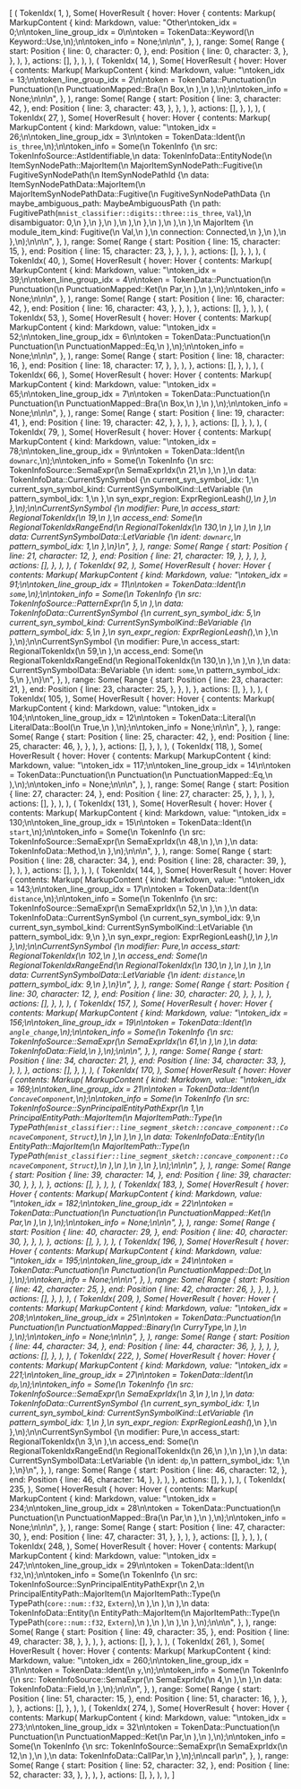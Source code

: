 [
    (
        TokenIdx(
            1,
        ),
        Some(
            HoverResult {
                hover: Hover {
                    contents: Markup(
                        MarkupContent {
                            kind: Markdown,
                            value: "Other\ntoken_idx = 0;\n\ntoken_line_group_idx = 0\n\ntoken = TokenData::Keyword(\n    Keyword::Use,\n);\n\ntoken_info = None;\n\n\n",
                        },
                    ),
                    range: Some(
                        Range {
                            start: Position {
                                line: 0,
                                character: 0,
                            },
                            end: Position {
                                line: 0,
                                character: 3,
                            },
                        },
                    ),
                },
                actions: [],
            },
        ),
    ),
    (
        TokenIdx(
            14,
        ),
        Some(
            HoverResult {
                hover: Hover {
                    contents: Markup(
                        MarkupContent {
                            kind: Markdown,
                            value: "\ntoken_idx = 13;\n\ntoken_line_group_idx = 2\n\ntoken = TokenData::Punctuation(\n    Punctuation(\n        PunctuationMapped::Bra(\n            Box,\n        ),\n    ),\n);\n\ntoken_info = None;\n\n\n",
                        },
                    ),
                    range: Some(
                        Range {
                            start: Position {
                                line: 3,
                                character: 42,
                            },
                            end: Position {
                                line: 3,
                                character: 43,
                            },
                        },
                    ),
                },
                actions: [],
            },
        ),
    ),
    (
        TokenIdx(
            27,
        ),
        Some(
            HoverResult {
                hover: Hover {
                    contents: Markup(
                        MarkupContent {
                            kind: Markdown,
                            value: "\ntoken_idx = 26;\n\ntoken_line_group_idx = 3\n\ntoken = TokenData::Ident(\n    `is_three`,\n);\n\ntoken_info = Some(\n    TokenInfo {\n        src: TokenInfoSource::AstIdentifiable,\n        data: TokenInfoData::EntityNode(\n            ItemSynNodePath::MajorItem(\n                MajorItemSynNodePath::Fugitive(\n                    FugitiveSynNodePath(\n                        ItemSynNodePathId {\n                            data: ItemSynNodePathData::MajorItem(\n                                MajorItemSynNodePathData::Fugitive(\n                                    FugitiveSynNodePathData {\n                                        maybe_ambiguous_path: MaybeAmbiguousPath {\n                                            path: FugitivePath(`mnist_classifier::digits::three::is_three`, `Val`),\n                                            disambiguator: 0,\n                                        },\n                                    },\n                                ),\n                            ),\n                        },\n                    ),\n                ),\n            ),\n            MajorItem {\n                module_item_kind: Fugitive(\n                    Val,\n                ),\n                connection: Connected,\n            },\n        ),\n    },\n);\n\n\n",
                        },
                    ),
                    range: Some(
                        Range {
                            start: Position {
                                line: 15,
                                character: 15,
                            },
                            end: Position {
                                line: 15,
                                character: 23,
                            },
                        },
                    ),
                },
                actions: [],
            },
        ),
    ),
    (
        TokenIdx(
            40,
        ),
        Some(
            HoverResult {
                hover: Hover {
                    contents: Markup(
                        MarkupContent {
                            kind: Markdown,
                            value: "\ntoken_idx = 39;\n\ntoken_line_group_idx = 4\n\ntoken = TokenData::Punctuation(\n    Punctuation(\n        PunctuationMapped::Ket(\n            Par,\n        ),\n    ),\n);\n\ntoken_info = None;\n\n\n",
                        },
                    ),
                    range: Some(
                        Range {
                            start: Position {
                                line: 16,
                                character: 42,
                            },
                            end: Position {
                                line: 16,
                                character: 43,
                            },
                        },
                    ),
                },
                actions: [],
            },
        ),
    ),
    (
        TokenIdx(
            53,
        ),
        Some(
            HoverResult {
                hover: Hover {
                    contents: Markup(
                        MarkupContent {
                            kind: Markdown,
                            value: "\ntoken_idx = 52;\n\ntoken_line_group_idx = 6\n\ntoken = TokenData::Punctuation(\n    Punctuation(\n        PunctuationMapped::Eq,\n    ),\n);\n\ntoken_info = None;\n\n\n",
                        },
                    ),
                    range: Some(
                        Range {
                            start: Position {
                                line: 18,
                                character: 16,
                            },
                            end: Position {
                                line: 18,
                                character: 17,
                            },
                        },
                    ),
                },
                actions: [],
            },
        ),
    ),
    (
        TokenIdx(
            66,
        ),
        Some(
            HoverResult {
                hover: Hover {
                    contents: Markup(
                        MarkupContent {
                            kind: Markdown,
                            value: "\ntoken_idx = 65;\n\ntoken_line_group_idx = 7\n\ntoken = TokenData::Punctuation(\n    Punctuation(\n        PunctuationMapped::Bra(\n            Box,\n        ),\n    ),\n);\n\ntoken_info = None;\n\n\n",
                        },
                    ),
                    range: Some(
                        Range {
                            start: Position {
                                line: 19,
                                character: 41,
                            },
                            end: Position {
                                line: 19,
                                character: 42,
                            },
                        },
                    ),
                },
                actions: [],
            },
        ),
    ),
    (
        TokenIdx(
            79,
        ),
        Some(
            HoverResult {
                hover: Hover {
                    contents: Markup(
                        MarkupContent {
                            kind: Markdown,
                            value: "\ntoken_idx = 78;\n\ntoken_line_group_idx = 9\n\ntoken = TokenData::Ident(\n    `downarc`,\n);\n\ntoken_info = Some(\n    TokenInfo {\n        src: TokenInfoSource::SemaExpr(\n            SemaExprIdx(\n                21,\n            ),\n        ),\n        data: TokenInfoData::CurrentSynSymbol {\n            current_syn_symbol_idx: 1,\n            current_syn_symbol_kind: CurrentSynSymbolKind::LetVariable {\n                pattern_symbol_idx: 1,\n            },\n            syn_expr_region: ExprRegionLeash(_),\n        },\n    },\n);\n\nCurrentSynSymbol {\n    modifier: Pure,\n    access_start: RegionalTokenIdx(\n        19,\n    ),\n    access_end: Some(\n        RegionalTokenIdxRangeEnd(\n            RegionalTokenIdx(\n                130,\n            ),\n        ),\n    ),\n    data: CurrentSynSymbolData::LetVariable {\n        ident: `downarc`,\n        pattern_symbol_idx: 1,\n    },\n}\n",
                        },
                    ),
                    range: Some(
                        Range {
                            start: Position {
                                line: 21,
                                character: 12,
                            },
                            end: Position {
                                line: 21,
                                character: 19,
                            },
                        },
                    ),
                },
                actions: [],
            },
        ),
    ),
    (
        TokenIdx(
            92,
        ),
        Some(
            HoverResult {
                hover: Hover {
                    contents: Markup(
                        MarkupContent {
                            kind: Markdown,
                            value: "\ntoken_idx = 91;\n\ntoken_line_group_idx = 11\n\ntoken = TokenData::Ident(\n    `some`,\n);\n\ntoken_info = Some(\n    TokenInfo {\n        src: TokenInfoSource::PatternExpr(\n            5,\n        ),\n        data: TokenInfoData::CurrentSynSymbol {\n            current_syn_symbol_idx: 5,\n            current_syn_symbol_kind: CurrentSynSymbolKind::BeVariable {\n                pattern_symbol_idx: 5,\n            },\n            syn_expr_region: ExprRegionLeash(_),\n        },\n    },\n);\n\nCurrentSynSymbol {\n    modifier: Pure,\n    access_start: RegionalTokenIdx(\n        59,\n    ),\n    access_end: Some(\n        RegionalTokenIdxRangeEnd(\n            RegionalTokenIdx(\n                130,\n            ),\n        ),\n    ),\n    data: CurrentSynSymbolData::BeVariable {\n        ident: `some`,\n        pattern_symbol_idx: 5,\n    },\n}\n",
                        },
                    ),
                    range: Some(
                        Range {
                            start: Position {
                                line: 23,
                                character: 21,
                            },
                            end: Position {
                                line: 23,
                                character: 25,
                            },
                        },
                    ),
                },
                actions: [],
            },
        ),
    ),
    (
        TokenIdx(
            105,
        ),
        Some(
            HoverResult {
                hover: Hover {
                    contents: Markup(
                        MarkupContent {
                            kind: Markdown,
                            value: "\ntoken_idx = 104;\n\ntoken_line_group_idx = 12\n\ntoken = TokenData::Literal(\n    LiteralData::Bool(\n        True,\n    ),\n);\n\ntoken_info = None;\n\n\n",
                        },
                    ),
                    range: Some(
                        Range {
                            start: Position {
                                line: 25,
                                character: 42,
                            },
                            end: Position {
                                line: 25,
                                character: 46,
                            },
                        },
                    ),
                },
                actions: [],
            },
        ),
    ),
    (
        TokenIdx(
            118,
        ),
        Some(
            HoverResult {
                hover: Hover {
                    contents: Markup(
                        MarkupContent {
                            kind: Markdown,
                            value: "\ntoken_idx = 117;\n\ntoken_line_group_idx = 14\n\ntoken = TokenData::Punctuation(\n    Punctuation(\n        PunctuationMapped::Eq,\n    ),\n);\n\ntoken_info = None;\n\n\n",
                        },
                    ),
                    range: Some(
                        Range {
                            start: Position {
                                line: 27,
                                character: 24,
                            },
                            end: Position {
                                line: 27,
                                character: 25,
                            },
                        },
                    ),
                },
                actions: [],
            },
        ),
    ),
    (
        TokenIdx(
            131,
        ),
        Some(
            HoverResult {
                hover: Hover {
                    contents: Markup(
                        MarkupContent {
                            kind: Markdown,
                            value: "\ntoken_idx = 130;\n\ntoken_line_group_idx = 15\n\ntoken = TokenData::Ident(\n    `start`,\n);\n\ntoken_info = Some(\n    TokenInfo {\n        src: TokenInfoSource::SemaExpr(\n            SemaExprIdx(\n                48,\n            ),\n        ),\n        data: TokenInfoData::Method,\n    },\n);\n\n\n",
                        },
                    ),
                    range: Some(
                        Range {
                            start: Position {
                                line: 28,
                                character: 34,
                            },
                            end: Position {
                                line: 28,
                                character: 39,
                            },
                        },
                    ),
                },
                actions: [],
            },
        ),
    ),
    (
        TokenIdx(
            144,
        ),
        Some(
            HoverResult {
                hover: Hover {
                    contents: Markup(
                        MarkupContent {
                            kind: Markdown,
                            value: "\ntoken_idx = 143;\n\ntoken_line_group_idx = 17\n\ntoken = TokenData::Ident(\n    `distance`,\n);\n\ntoken_info = Some(\n    TokenInfo {\n        src: TokenInfoSource::SemaExpr(\n            SemaExprIdx(\n                52,\n            ),\n        ),\n        data: TokenInfoData::CurrentSynSymbol {\n            current_syn_symbol_idx: 9,\n            current_syn_symbol_kind: CurrentSynSymbolKind::LetVariable {\n                pattern_symbol_idx: 9,\n            },\n            syn_expr_region: ExprRegionLeash(_),\n        },\n    },\n);\n\nCurrentSynSymbol {\n    modifier: Pure,\n    access_start: RegionalTokenIdx(\n        102,\n    ),\n    access_end: Some(\n        RegionalTokenIdxRangeEnd(\n            RegionalTokenIdx(\n                130,\n            ),\n        ),\n    ),\n    data: CurrentSynSymbolData::LetVariable {\n        ident: `distance`,\n        pattern_symbol_idx: 9,\n    },\n}\n",
                        },
                    ),
                    range: Some(
                        Range {
                            start: Position {
                                line: 30,
                                character: 12,
                            },
                            end: Position {
                                line: 30,
                                character: 20,
                            },
                        },
                    ),
                },
                actions: [],
            },
        ),
    ),
    (
        TokenIdx(
            157,
        ),
        Some(
            HoverResult {
                hover: Hover {
                    contents: Markup(
                        MarkupContent {
                            kind: Markdown,
                            value: "\ntoken_idx = 156;\n\ntoken_line_group_idx = 19\n\ntoken = TokenData::Ident(\n    `angle_change`,\n);\n\ntoken_info = Some(\n    TokenInfo {\n        src: TokenInfoSource::SemaExpr(\n            SemaExprIdx(\n                61,\n            ),\n        ),\n        data: TokenInfoData::Field,\n    },\n);\n\n\n",
                        },
                    ),
                    range: Some(
                        Range {
                            start: Position {
                                line: 34,
                                character: 21,
                            },
                            end: Position {
                                line: 34,
                                character: 33,
                            },
                        },
                    ),
                },
                actions: [],
            },
        ),
    ),
    (
        TokenIdx(
            170,
        ),
        Some(
            HoverResult {
                hover: Hover {
                    contents: Markup(
                        MarkupContent {
                            kind: Markdown,
                            value: "\ntoken_idx = 169;\n\ntoken_line_group_idx = 21\n\ntoken = TokenData::Ident(\n    `ConcaveComponent`,\n);\n\ntoken_info = Some(\n    TokenInfo {\n        src: TokenInfoSource::SynPrincipalEntityPathExpr(\n            1,\n            PrincipalEntityPath::MajorItem(\n                MajorItemPath::Type(\n                    TypePath(`mnist_classifier::line_segment_sketch::concave_component::ConcaveComponent`, `Struct`),\n                ),\n            ),\n        ),\n        data: TokenInfoData::Entity(\n            EntityPath::MajorItem(\n                MajorItemPath::Type(\n                    TypePath(`mnist_classifier::line_segment_sketch::concave_component::ConcaveComponent`, `Struct`),\n                ),\n            ),\n        ),\n    },\n);\n\n\n",
                        },
                    ),
                    range: Some(
                        Range {
                            start: Position {
                                line: 39,
                                character: 14,
                            },
                            end: Position {
                                line: 39,
                                character: 30,
                            },
                        },
                    ),
                },
                actions: [],
            },
        ),
    ),
    (
        TokenIdx(
            183,
        ),
        Some(
            HoverResult {
                hover: Hover {
                    contents: Markup(
                        MarkupContent {
                            kind: Markdown,
                            value: "\ntoken_idx = 182;\n\ntoken_line_group_idx = 22\n\ntoken = TokenData::Punctuation(\n    Punctuation(\n        PunctuationMapped::Ket(\n            Par,\n        ),\n    ),\n);\n\ntoken_info = None;\n\n\n",
                        },
                    ),
                    range: Some(
                        Range {
                            start: Position {
                                line: 40,
                                character: 29,
                            },
                            end: Position {
                                line: 40,
                                character: 30,
                            },
                        },
                    ),
                },
                actions: [],
            },
        ),
    ),
    (
        TokenIdx(
            196,
        ),
        Some(
            HoverResult {
                hover: Hover {
                    contents: Markup(
                        MarkupContent {
                            kind: Markdown,
                            value: "\ntoken_idx = 195;\n\ntoken_line_group_idx = 24\n\ntoken = TokenData::Punctuation(\n    Punctuation(\n        PunctuationMapped::Dot,\n    ),\n);\n\ntoken_info = None;\n\n\n",
                        },
                    ),
                    range: Some(
                        Range {
                            start: Position {
                                line: 42,
                                character: 25,
                            },
                            end: Position {
                                line: 42,
                                character: 26,
                            },
                        },
                    ),
                },
                actions: [],
            },
        ),
    ),
    (
        TokenIdx(
            209,
        ),
        Some(
            HoverResult {
                hover: Hover {
                    contents: Markup(
                        MarkupContent {
                            kind: Markdown,
                            value: "\ntoken_idx = 208;\n\ntoken_line_group_idx = 25\n\ntoken = TokenData::Punctuation(\n    Punctuation(\n        PunctuationMapped::Binary(\n            CurryType,\n        ),\n    ),\n);\n\ntoken_info = None;\n\n\n",
                        },
                    ),
                    range: Some(
                        Range {
                            start: Position {
                                line: 44,
                                character: 34,
                            },
                            end: Position {
                                line: 44,
                                character: 36,
                            },
                        },
                    ),
                },
                actions: [],
            },
        ),
    ),
    (
        TokenIdx(
            222,
        ),
        Some(
            HoverResult {
                hover: Hover {
                    contents: Markup(
                        MarkupContent {
                            kind: Markdown,
                            value: "\ntoken_idx = 221;\n\ntoken_line_group_idx = 27\n\ntoken = TokenData::Ident(\n    `dp`,\n);\n\ntoken_info = Some(\n    TokenInfo {\n        src: TokenInfoSource::SemaExpr(\n            SemaExprIdx(\n                3,\n            ),\n        ),\n        data: TokenInfoData::CurrentSynSymbol {\n            current_syn_symbol_idx: 1,\n            current_syn_symbol_kind: CurrentSynSymbolKind::LetVariable {\n                pattern_symbol_idx: 1,\n            },\n            syn_expr_region: ExprRegionLeash(_),\n        },\n    },\n);\n\nCurrentSynSymbol {\n    modifier: Pure,\n    access_start: RegionalTokenIdx(\n        3,\n    ),\n    access_end: Some(\n        RegionalTokenIdxRangeEnd(\n            RegionalTokenIdx(\n                26,\n            ),\n        ),\n    ),\n    data: CurrentSynSymbolData::LetVariable {\n        ident: `dp`,\n        pattern_symbol_idx: 1,\n    },\n}\n",
                        },
                    ),
                    range: Some(
                        Range {
                            start: Position {
                                line: 46,
                                character: 12,
                            },
                            end: Position {
                                line: 46,
                                character: 14,
                            },
                        },
                    ),
                },
                actions: [],
            },
        ),
    ),
    (
        TokenIdx(
            235,
        ),
        Some(
            HoverResult {
                hover: Hover {
                    contents: Markup(
                        MarkupContent {
                            kind: Markdown,
                            value: "\ntoken_idx = 234;\n\ntoken_line_group_idx = 28\n\ntoken = TokenData::Punctuation(\n    Punctuation(\n        PunctuationMapped::Bra(\n            Par,\n        ),\n    ),\n);\n\ntoken_info = None;\n\n\n",
                        },
                    ),
                    range: Some(
                        Range {
                            start: Position {
                                line: 47,
                                character: 30,
                            },
                            end: Position {
                                line: 47,
                                character: 31,
                            },
                        },
                    ),
                },
                actions: [],
            },
        ),
    ),
    (
        TokenIdx(
            248,
        ),
        Some(
            HoverResult {
                hover: Hover {
                    contents: Markup(
                        MarkupContent {
                            kind: Markdown,
                            value: "\ntoken_idx = 247;\n\ntoken_line_group_idx = 29\n\ntoken = TokenData::Ident(\n    `f32`,\n);\n\ntoken_info = Some(\n    TokenInfo {\n        src: TokenInfoSource::SynPrincipalEntityPathExpr(\n            2,\n            PrincipalEntityPath::MajorItem(\n                MajorItemPath::Type(\n                    TypePath(`core::num::f32`, `Extern`),\n                ),\n            ),\n        ),\n        data: TokenInfoData::Entity(\n            EntityPath::MajorItem(\n                MajorItemPath::Type(\n                    TypePath(`core::num::f32`, `Extern`),\n                ),\n            ),\n        ),\n    },\n);\n\n\n",
                        },
                    ),
                    range: Some(
                        Range {
                            start: Position {
                                line: 49,
                                character: 35,
                            },
                            end: Position {
                                line: 49,
                                character: 38,
                            },
                        },
                    ),
                },
                actions: [],
            },
        ),
    ),
    (
        TokenIdx(
            261,
        ),
        Some(
            HoverResult {
                hover: Hover {
                    contents: Markup(
                        MarkupContent {
                            kind: Markdown,
                            value: "\ntoken_idx = 260;\n\ntoken_line_group_idx = 31\n\ntoken = TokenData::Ident(\n    `y`,\n);\n\ntoken_info = Some(\n    TokenInfo {\n        src: TokenInfoSource::SemaExpr(\n            SemaExprIdx(\n                4,\n            ),\n        ),\n        data: TokenInfoData::Field,\n    },\n);\n\n\n",
                        },
                    ),
                    range: Some(
                        Range {
                            start: Position {
                                line: 51,
                                character: 15,
                            },
                            end: Position {
                                line: 51,
                                character: 16,
                            },
                        },
                    ),
                },
                actions: [],
            },
        ),
    ),
    (
        TokenIdx(
            274,
        ),
        Some(
            HoverResult {
                hover: Hover {
                    contents: Markup(
                        MarkupContent {
                            kind: Markdown,
                            value: "\ntoken_idx = 273;\n\ntoken_line_group_idx = 32\n\ntoken = TokenData::Punctuation(\n    Punctuation(\n        PunctuationMapped::Ket(\n            Par,\n        ),\n    ),\n);\n\ntoken_info = Some(\n    TokenInfo {\n        src: TokenInfoSource::SemaExpr(\n            SemaExprIdx(\n                12,\n            ),\n        ),\n        data: TokenInfoData::CallPar,\n    },\n);\n\ncall par\n",
                        },
                    ),
                    range: Some(
                        Range {
                            start: Position {
                                line: 52,
                                character: 32,
                            },
                            end: Position {
                                line: 52,
                                character: 33,
                            },
                        },
                    ),
                },
                actions: [],
            },
        ),
    ),
]